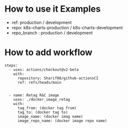 # How to use it Examples
* ref:  production / development 
* repo: k8s-charts-production / k8s-charts-development 
* repo_branch : production / development 



# How to add workflow

    steps:
      - uses: actions/checkout@v2-beta
        with:
          repository: Sharif08/github-actionsCI
          ref: refs/heads/main
          

      - name: Retag R&C image
        uses: ./docker_image_retag
        with:
          tag_from: (docker tag from)
          tag_to: (docker tag to)
          image_name: (docker imag name)
          image_repo_name: (docker image repo name)

          